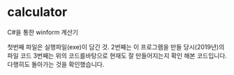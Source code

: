 # calculator
C#을 통한 winform 계산기

첫번째 파일은 실행파일(exe)이 담긴 것.
2번째는 이 프로그램을 만들 당시(2019년)의 파일 코드
3번째는 위의 코드를바탕으로 현재도 잘 만들어지는지 확인 해본 코드입니다.
다행히도 돌아가는 것을 확인했습니다.

